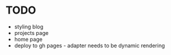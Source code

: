 # TODO


* styling blog
* projects page
* home page
* deploy to gh pages - adapter needs to be dynamic rendering
